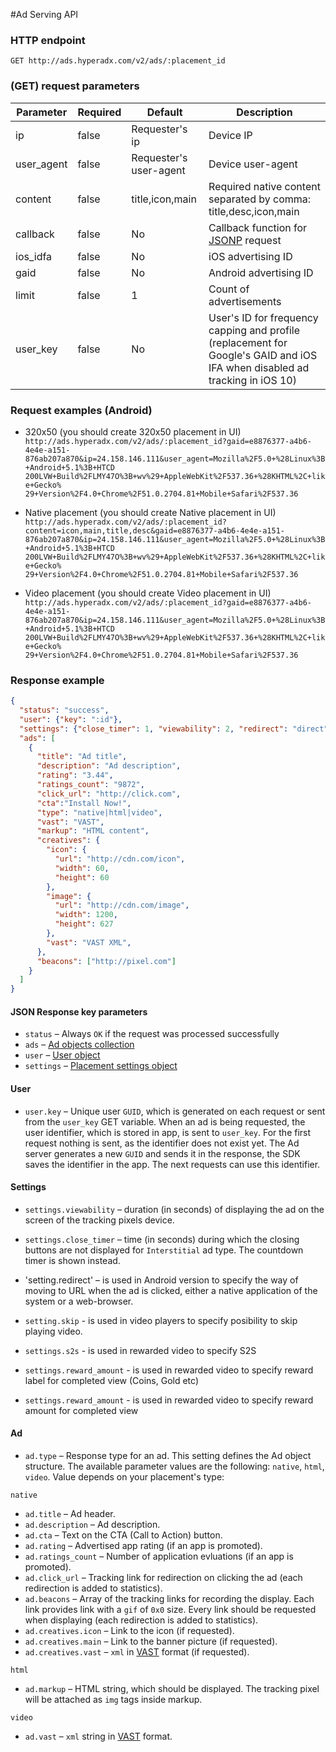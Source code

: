 #Ad Serving API 

### HTTP endpoint

`GET http://ads.hyperadx.com/v2/ads/:placement_id`

### (GET) request parameters

Parameter | Required | Default | Description
--------- | ------- | ------- | -----------
ip | false | Requester's ip | Device IP
user_agent | false | Requester's user-agent | Device user-agent
content | false | title,icon,main | Required native content separated by comma: title,desc,icon,main
callback | false | No | Callback function for [JSONP](https://en.wikipedia.org/wiki/JSONP) request
ios_idfa | false| No | iOS advertising ID
gaid | false | No | Android advertising ID
limit | false | 1 | Count of advertisements
user_key | false | No | User's ID for frequency capping and profile (replacement for Google's GAID and iOS IFA when disabled ad tracking in iOS 10)

### Request examples (Android)

* 320x50 (you should create 320x50 placement in UI) `http://ads.hyperadx.com/v2/ads/:placement_id?gaid=e8876377-a4b6-4e4e-a151-876ab207a870&ip=24.158.146.111&user_agent=Mozilla%2F5.0+%28Linux%3B+Android+5.1%3B+HTCD
200LVW+Build%2FLMY47O%3B+wv%29+AppleWebKit%2F537.36+%28KHTML%2C+like+Gecko%
29+Version%2F4.0+Chrome%2F51.0.2704.81+Mobile+Safari%2F537.36`

* Native placement (you should create Native placement in UI) `http://ads.hyperadx.com/v2/ads/:placement_id?content=icon,main,title,desc&gaid=e8876377-a4b6-4e4e-a151-876ab207a870&ip=24.158.146.111&user_agent=Mozilla%2F5.0+%28Linux%3B+Android+5.1%3B+HTCD
200LVW+Build%2FLMY47O%3B+wv%29+AppleWebKit%2F537.36+%28KHTML%2C+like+Gecko%
29+Version%2F4.0+Chrome%2F51.0.2704.81+Mobile+Safari%2F537.36`

* Video placement (you should create Video placement in UI) `http://ads.hyperadx.com/v2/ads/:placement_id?gaid=e8876377-a4b6-4e4e-a151-876ab207a870&ip=24.158.146.111&user_agent=Mozilla%2F5.0+%28Linux%3B+Android+5.1%3B+HTCD
200LVW+Build%2FLMY47O%3B+wv%29+AppleWebKit%2F537.36+%28KHTML%2C+like+Gecko%
29+Version%2F4.0+Chrome%2F51.0.2704.81+Mobile+Safari%2F537.36`

### Response example

```json
{
  "status": "success",
  "user": {"key": ":id"},
  "settings": {"close_timer": 1, "viewability": 2, "redirect": "direct", "reward_label": "Coins", "reward_amount": 10},
  "ads": [
    {
      "title": "Ad title",
      "description": "Ad description",
      "rating": "3.44",
      "ratings_count": "9872",
      "click_url": "http://click.com",
      "cta":"Install Now!",
      "type": "native|html|video",
      "vast": "VAST",
      "markup": "HTML content",
      "creatives": {
        "icon": {
          "url": "http://cdn.com/icon",
          "width": 60,
          "height": 60
        },
        "image": {
          "url": "http://cdn.com/image",
          "width": 1200,
          "height": 627
        },
        "vast": "VAST XML",
      },
      "beacons": ["http://pixel.com"]
    }
  ]
}
```

#### JSON Response key parameters

* `status` – Always `OK` if the request was processed successfully 
* `ads` – [Ad objects collection](#ad)
* `user` – [User object](#user)
* `settings` – [Placement settings object](#settings)

#### User

* `user.key` – Unique user `GUID`, which is generated on each request or sent from the `user_key` GET variable.
When an ad is being requested, the user identifier, which is stored in app, is sent to `user_key`. For the first request nothing is sent, as the identifier does not exist yet. The Ad server generates a new `GUID` and sends it in the response, 
the SDK saves the identifier in the app. The next requests can use this identifier. 

#### Settings

* `settings.viewability` – duration (in seconds) of displaying the ad on the screen of the tracking pixels device. 

* `settings.close_timer` – time (in seconds) during which the closing buttons are not displayed for `Interstitial` ad type. The countdown timer is shown instead.

* 'setting.redirect' – is used in Android version to specify the way of moving to URL when the ad is clicked, either a native application of the system or a web-browser.

* `setting.skip` - is used in video players to specify posibility to skip playing video.

* `settings.s2s` - is used in rewarded video to specify S2S

* `settings.reward_amount` - is used in rewarded video to specify reward label for completed view (Coins, Gold etc)

* `settings.reward_amount` - is used in rewarded video to specify reward amount for completed view

#### Ad

* `ad.type` – Response type for an ad. This setting defines the Ad object structure. The available parameter values are the following: `native`, `html`, `video`. Value depends on your placement's type:

`native`

* `ad.title` – Ad header.
* `ad.description` – Ad description.
* `ad.cta` – Text on the CTA (Call to Action) button.
* `ad.rating` – Advertised app rating (if an app is promoted).
* `ad.ratings_count` – Number of application evluations (if an app is promoted).
* `ad.click_url` – Tracking link for redirection on clicking the ad (each redirection is added to statistics).
* `ad.beacons` – Array of the tracking links for recording the display. Each link provides link with a `gif` of `0х0` size. Every link should be requested when displaying (each redirection is added to statistics).
* `ad.creatives.icon` – Link to the icon (if requested).
* `ad.creatives.main` – Link to the banner picture (if requested). 
* `ad.creatives.vast` – `xml` in [VAST](https://www.iab.com/guidelines/digital-video-ad-serving-template-vast-3-0/) format (if requested). 

`html`

* `ad.markup` – HTML string, which should be displayed. The tracking pixel will be attached as `img` tags inside markup.

`video`

* `ad.vast` – `xml` string in [VAST](https://www.iab.com/guidelines/digital-video-ad-serving-template-vast-3-0/) format.
